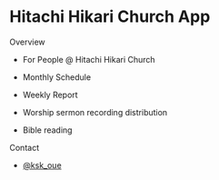 Hitachi Hikari Church App
====

Overview

* For People @ Hitachi Hikari Church

* Monthly Schedule

* Weekly Report

* Worship sermon recording distribution

* Bible reading


Contact

* [@ksk_oue](https://twitter.com/ksk_oue) 
